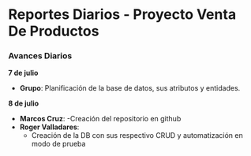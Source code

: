 # Reportes Diarios - Proyecto Venta De Productos
### Avances Diarios
**7 de julio**  
- **Grupo**: Planificación de la base de datos, sus atributos y entidades.

**8 de julio**
- **Marcos Cruz**:
  -Creación del repositorio en github    
- **Roger Valladares**:  
  - Creación de la DB con sus respectivo CRUD y automatización en modo de prueba 
